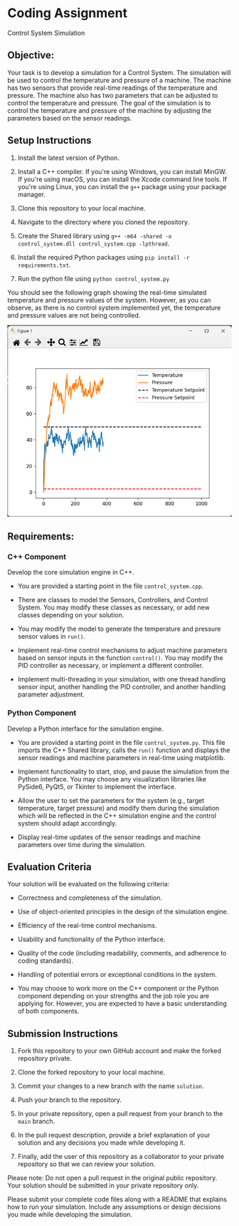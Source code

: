 # Coding Assignment  

Control System Simulation

## Objective:

Your task is to develop a simulation for a Control System. The simulation will be used to control the temperature and pressure of a machine. The machine has two sensors that provide real-time readings of the temperature and pressure. The machine also has two parameters that can be adjusted to control the temperature and pressure. The goal of the simulation is to control the temperature and pressure of the machine by adjusting the parameters based on the sensor readings.

## Setup Instructions

1. Install the latest version of Python.

2. Install a C++ compiler. If you're using Windows, you can install MinGW. If you're using macOS, you can install the Xcode command line tools. If you're using Linux, you can install the `g++` package using your package manager.

3. Clone this repository to your local machine.

4. Navigate to the directory where you cloned the repository.

5. Create the Shared library using `g++ -m64 -shared -o control_system.dll control_system.cpp -lpthread`.

7. Install the required Python packages using `pip install -r requirements.txt`.

6. Run the python file using `python control_system.py`

You should see the following graph showing the real-time simulated temperature and pressure values of the system. However, as you can observe, as there is no control system implemented yet, the temperature and pressure values are not being controlled.

![Image](control_system.png)

## Requirements:

### C++ Component 

Develop the core simulation engine in C++.

- You are provided a starting point in the file `control_system.cpp`.

- There are classes to model the Sensors, Controllers, and Control System. You may modify these classes as necessary, or add new classes depending on your solution.

- You may modify the model to generate the temperature and pressure sensor values in `run()`.

- Implement real-time control mechanisms to adjust machine parameters based on sensor inputs in the function `control()`. You may modify the PID controller as necessary, or implement a different controller.

- Implement multi-threading in your simulation, with one thread handling sensor input, another handling the PID controller, and another handling parameter adjustment.

### Python Component

Develop a Python interface for the simulation engine.

- You are provided a starting point in the file `control_system.py`. This file imports the C++ Shared library, calls the `run()` function and displays the sensor readings and machine parameters in real-time using matplotlib.

- Implement functionality to start, stop, and pause the simulation from the Python interface. You may choose any visualization libraries like PySide6, PyQt5, or Tkinter to implement the interface.

- Allow the user to set the parameters for the system (e.g., target temperature, target pressure) and modify them during the simulation which will be reflected in the C++ simulation engine and the control system should adapt accordingly.

- Display real-time updates of the sensor readings and machine parameters over time during the simulation.

## Evaluation Criteria

Your solution will be evaluated on the following criteria:

- Correctness and completeness of the simulation.

- Use of object-oriented principles in the design of the simulation engine.

- Efficiency of the real-time control mechanisms.

- Usability and functionality of the Python interface.

- Quality of the code (including readability, comments, and adherence to coding standards).

- Handling of potential errors or exceptional conditions in the system.

- You may choose to work more on the C++ component or the Python component depending on your strengths and the job role you are applying for. However, you are expected to have a basic understanding of both components.

## Submission Instructions

1. Fork this repository to your own GitHub account and make the forked repository private.

2. Clone the forked repository to your local machine.

3. Commit your changes to a new branch with the name `solution`.

4. Push your branch to the repository.

5. In your private repository, open a pull request from your branch to the `main` branch.

6. In the pull request description, provide a brief explanation of your solution and any decisions you made while developing it.

7. Finally, add the user of this repository as a collaborator to your private repository so that we can review your solution.

Please note: Do not open a pull request in the original public repository. Your solution should be submitted in your private repository only.

Please submit your complete code files along with a README that explains how to run your simulation. Include any assumptions or design decisions you made while developing the simulation.
